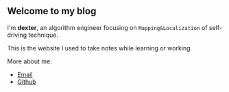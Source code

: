 ## Welcome to my blog

I'm **dexter**, an algorithm engineer focusing on `Mapping&Localization` of self-driving technique.

This is the website I used to take notes while learning or working.

More about me:

- [Email](mailto:lyushuai92@163.com)
- [Github](https://github.com/soaringls)
<!-- - [Leetcode](https://leetcode-cn.com/u/yongcongwang) -->
